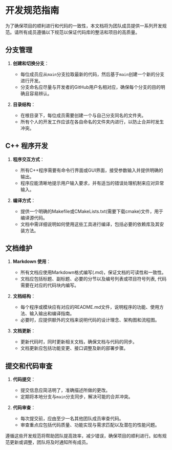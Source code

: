 # 开发规范指南

为了确保项目的顺利进行和代码的一致性，本文档将为团队成员提供一系列开发规范。请所有成员遵循以下规范以保证代码库的整洁和项目的高质量。

## 分支管理

1. **创建和切换分支**：
   - 每位成员应从`main`分支拉取最新的代码，然后基于`main`创建一个新的分支进行开发。
   - 分支命名应尽量与开发者的GitHub用户名相对应，确保每个分支的目的明确且容易辨认。

2. **目录结构**：
   - 在根目录下，每位成员需要创建一个与自己分支同名的文件夹。
   - 所有个人的开发工作应该在各自命名的文件夹内进行，以防止合并时发生冲突。

## C++ 程序开发

1. **程序交互方式**：
   - 所有C++程序需要有命令行界面或GUI界面，接受参数输入并提供明确的输出。
   - 程序应能清晰地提示用户输入要求，并有适当的错误处理机制来应对异常输入。

2. **编译方式**：
   - 提供一个明确的Makefile或CMakeLists.txt(需要下载cmake)文件，用于编译源代码。
   - 文档中需详细说明如何使用这些工具进行编译，包括必要的依赖库及其安装方法。

## 文档维护

1. **Markdown 使用**：
   - 所有文档应使用Markdown格式编写(.md)，保证文档的可读性和一致性。
   - 文档应包括标题、副标题、必要的分节以及编号列表或项目符号列表, 代码需要在对应的代码块内编写。

2. **文档结构**：
   - 每个程序或模块应有对应的README.md文件，说明程序的功能、使用方法、输入输出和编译指南。
   - 必要时，应提供额外的文档来说明代码的设计理念、架构图和流程图。

3. **文档更新**：
   - 更新代码时，同时更新相关文档，确保文档与代码的同步。
   - 文档更新应包括功能变更、接口调整及新的部署步骤。

## 提交和代码审查

1. **代码提交**：
   - 提交信息应简洁明了，准确描述所做的更改。
   - 定期将本地分支与`main`分支同步，解决可能的合并冲突。

2. **代码审查**：
   - 每次提交前，应由至少一名其他团队成员审查代码。
   - 审查重点应包括代码质量、功能实现与需求匹配以及潜在的性能问题。

遵循这些开发规范将帮助团队提高效率，减少错误，确保项目的顺利进行。如有规范更新或调整，团队将及时通知所有成员。